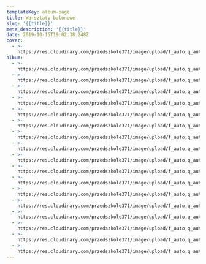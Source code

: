 ```yaml
---
templateKey: album-page
title: Warsztaty balonowe
slug: '{{title}}'
meta_description: '{{title}}'
date: 2019-10-15T19:02:38.248Z
cover: 
  - >-
    https://res.cloudinary.com/przedszkole371/image/upload/f_auto,q_auto/c_fill,w_1200/v1573678941/Albumy%20zdj%C4%99%C4%87/2019/Warsztaty%20balonowe/sfuvacd0mtmfnyev8cga.jpg
album:
  - >-
    https://res.cloudinary.com/przedszkole371/image/upload/f_auto,q_auto/c_fill,w_1200/v1573678942/Albumy%20zdj%C4%99%C4%87/2019/Warsztaty%20balonowe/ekgah8m9kwbbttg18zwq.jpg
  - >-
    https://res.cloudinary.com/przedszkole371/image/upload/f_auto,q_auto/c_fill,w_1200/v1573678941/Albumy%20zdj%C4%99%C4%87/2019/Warsztaty%20balonowe/sfuvacd0mtmfnyev8cga.jpg
  - >-
    https://res.cloudinary.com/przedszkole371/image/upload/f_auto,q_auto/c_fill,w_1200/v1573678934/Albumy%20zdj%C4%99%C4%87/2019/Warsztaty%20balonowe/knldlspkwoh99dbgxm2g.jpg
  - >-
    https://res.cloudinary.com/przedszkole371/image/upload/f_auto,q_auto/c_fill,w_1200/v1573678876/Albumy%20zdj%C4%99%C4%87/2019/Warsztaty%20balonowe/msdj1rcrcjla0ndaf8f3.jpg
  - >-
    https://res.cloudinary.com/przedszkole371/image/upload/f_auto,q_auto/c_fill,w_1200/v1573678873/Albumy%20zdj%C4%99%C4%87/2019/Warsztaty%20balonowe/o0aogwpcqdxmcozcptbm.jpg
  - >-
    https://res.cloudinary.com/przedszkole371/image/upload/f_auto,q_auto/c_fill,w_1200/v1573678859/Albumy%20zdj%C4%99%C4%87/2019/Warsztaty%20balonowe/ddlwb1h9wfgeriuyfgz9.jpg
  - >-
    https://res.cloudinary.com/przedszkole371/image/upload/f_auto,q_auto/c_fill,w_1200/v1573678856/Albumy%20zdj%C4%99%C4%87/2019/Warsztaty%20balonowe/fbmc124ku7mfnltpzpsj.jpg
  - >-
    https://res.cloudinary.com/przedszkole371/image/upload/f_auto,q_auto/c_fill,w_1200/v1573678849/Albumy%20zdj%C4%99%C4%87/2019/Warsztaty%20balonowe/ewolawjtnkjkmwq02nfu.jpg
  - >-
    https://res.cloudinary.com/przedszkole371/image/upload/f_auto,q_auto/c_fill,w_1200/v1573678843/Albumy%20zdj%C4%99%C4%87/2019/Warsztaty%20balonowe/umfotwtglgpfhfbvoomb.jpg
  - >-
    https://res.cloudinary.com/przedszkole371/image/upload/f_auto,q_auto/c_fill,w_1200/v1573678838/Albumy%20zdj%C4%99%C4%87/2019/Warsztaty%20balonowe/qzx5u6jh9p3aw6i78iom.jpg
  - >-
    https://res.cloudinary.com/przedszkole371/image/upload/f_auto,q_auto/c_fill,w_1200/v1573678828/Albumy%20zdj%C4%99%C4%87/2019/Warsztaty%20balonowe/ku2aterazienflccnjom.jpg
  - >-
    https://res.cloudinary.com/przedszkole371/image/upload/f_auto,q_auto/c_fill,w_1200/v1573678825/Albumy%20zdj%C4%99%C4%87/2019/Warsztaty%20balonowe/tcu0ciqkjqfzrr569l7t.jpg
  - >-
    https://res.cloudinary.com/przedszkole371/image/upload/f_auto,q_auto/c_fill,w_1200/v1573678808/Albumy%20zdj%C4%99%C4%87/2019/Warsztaty%20balonowe/b5wkmd63avlllnupptxg.jpg
  - >-
    https://res.cloudinary.com/przedszkole371/image/upload/f_auto,q_auto/c_fill,w_1200/v1573678806/Albumy%20zdj%C4%99%C4%87/2019/Warsztaty%20balonowe/nyqi6vzeobzxg41mujvb.jpg
  - >-
    https://res.cloudinary.com/przedszkole371/image/upload/f_auto,q_auto/c_fill,w_1200/v1573678806/Albumy%20zdj%C4%99%C4%87/2019/Warsztaty%20balonowe/pnhygditrt7wvmjfayuo.jpg
  - >-
    https://res.cloudinary.com/przedszkole371/image/upload/f_auto,q_auto/c_fill,w_1200/v1573678806/Albumy%20zdj%C4%99%C4%87/2019/Warsztaty%20balonowe/msuukbnmtuddtni9vqcv.jpg
  - >-
    https://res.cloudinary.com/przedszkole371/image/upload/f_auto,q_auto/c_fill,w_1200/v1573678806/Albumy%20zdj%C4%99%C4%87/2019/Warsztaty%20balonowe/mzhtepfghwolsjcmdyzw.jpg
---
```


